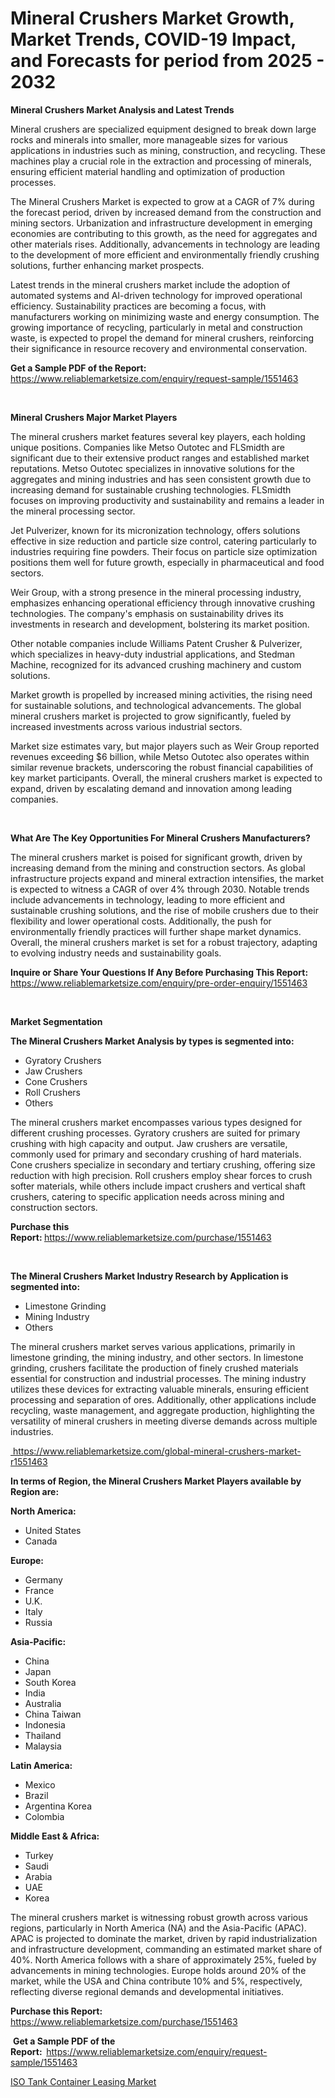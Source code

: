 <p><h1>Mineral Crushers Market Growth, Market Trends, COVID-19 Impact, and Forecasts for period from 2025 - 2032</h1></p><p><strong>Mineral Crushers Market Analysis and Latest Trends</strong></p>
<p><p>Mineral crushers are specialized equipment designed to break down large rocks and minerals into smaller, more manageable sizes for various applications in industries such as mining, construction, and recycling. These machines play a crucial role in the extraction and processing of minerals, ensuring efficient material handling and optimization of production processes.</p><p>The Mineral Crushers Market is expected to grow at a CAGR of 7% during the forecast period, driven by increased demand from the construction and mining sectors. Urbanization and infrastructure development in emerging economies are contributing to this growth, as the need for aggregates and other materials rises. Additionally, advancements in technology are leading to the development of more efficient and environmentally friendly crushing solutions, further enhancing market prospects.</p><p>Latest trends in the mineral crushers market include the adoption of automated systems and AI-driven technology for improved operational efficiency. Sustainability practices are becoming a focus, with manufacturers working on minimizing waste and energy consumption. The growing importance of recycling, particularly in metal and construction waste, is expected to propel the demand for mineral crushers, reinforcing their significance in resource recovery and environmental conservation.</p></p>
<p><strong>Get a Sample PDF of the Report:&nbsp;</strong> <a href="https://www.reliablemarketsize.com/enquiry/request-sample/1551463?utm_campaign=2319&utm_medium=2&utm_source=Github&utm_content=ia&utm_term=16022025&utm_id=mineral-crushers">https://www.reliablemarketsize.com/enquiry/request-sample/1551463</a></p>
<p>&nbsp;</p>
<p><strong>Mineral Crushers Major Market Players</strong></p>
<p><p>The mineral crushers market features several key players, each holding unique positions. Companies like Metso Outotec and FLSmidth are significant due to their extensive product ranges and established market reputations. Metso Outotec specializes in innovative solutions for the aggregates and mining industries and has seen consistent growth due to increasing demand for sustainable crushing technologies. FLSmidth focuses on improving productivity and sustainability and remains a leader in the mineral processing sector.</p><p>Jet Pulverizer, known for its micronization technology, offers solutions effective in size reduction and particle size control, catering particularly to industries requiring fine powders. Their focus on particle size optimization positions them well for future growth, especially in pharmaceutical and food sectors.</p><p>Weir Group, with a strong presence in the mineral processing industry, emphasizes enhancing operational efficiency through innovative crushing technologies. The company's emphasis on sustainability drives its investments in research and development, bolstering its market position.</p><p>Other notable companies include Williams Patent Crusher & Pulverizer, which specializes in heavy-duty industrial applications, and Stedman Machine, recognized for its advanced crushing machinery and custom solutions. </p><p>Market growth is propelled by increased mining activities, the rising need for sustainable solutions, and technological advancements. The global mineral crushers market is projected to grow significantly, fueled by increased investments across various industrial sectors.</p><p>Market size estimates vary, but major players such as Weir Group reported revenues exceeding $6 billion, while Metso Outotec also operates within similar revenue brackets, underscoring the robust financial capabilities of key market participants. Overall, the mineral crushers market is expected to expand, driven by escalating demand and innovation among leading companies.</p></p>
<p>&nbsp;</p>
<p><strong>What Are The Key Opportunities For Mineral Crushers Manufacturers?</strong></p>
<p><p>The mineral crushers market is poised for significant growth, driven by increasing demand from the mining and construction sectors. As global infrastructure projects expand and mineral extraction intensifies, the market is expected to witness a CAGR of over 4% through 2030. Notable trends include advancements in technology, leading to more efficient and sustainable crushing solutions, and the rise of mobile crushers due to their flexibility and lower operational costs. Additionally, the push for environmentally friendly practices will further shape market dynamics. Overall, the mineral crushers market is set for a robust trajectory, adapting to evolving industry needs and sustainability goals.</p></p>
<p><strong>Inquire or Share Your Questions If Any Before Purchasing This Report:</strong> <a href="https://www.reliablemarketsize.com/enquiry/pre-order-enquiry/1551463?utm_campaign=2319&utm_medium=2&utm_source=Github&utm_content=ia&utm_term=16022025&utm_id=mineral-crushers">https://www.reliablemarketsize.com/enquiry/pre-order-enquiry/1551463</a></p>
<p>&nbsp;</p>
<p><strong>Market Segmentation</strong></p>
<p><strong>The Mineral Crushers Market Analysis by types is segmented into:</strong></p>
<p><ul><li>Gyratory Crushers</li><li>Jaw Crushers</li><li>Cone Crushers</li><li>Roll Crushers</li><li>Others</li></ul></p>
<p><p>The mineral crushers market encompasses various types designed for different crushing processes. Gyratory crushers are suited for primary crushing with high capacity and output. Jaw crushers are versatile, commonly used for primary and secondary crushing of hard materials. Cone crushers specialize in secondary and tertiary crushing, offering size reduction with high precision. Roll crushers employ shear forces to crush softer materials, while others include impact crushers and vertical shaft crushers, catering to specific application needs across mining and construction sectors.</p></p>
<p><strong>Purchase this Report:&nbsp;</strong><a href="https://www.reliablemarketsize.com/purchase/1551463?utm_campaign=2319&utm_medium=2&utm_source=Github&utm_content=ia&utm_term=16022025&utm_id=mineral-crushers">https://www.reliablemarketsize.com/purchase/1551463</a></p>
<p>&nbsp;</p>
<p><strong>The Mineral Crushers Market Industry Research by Application is segmented into:</strong></p>
<p><ul><li>Limestone Grinding</li><li>Mining Industry</li><li>Others</li></ul></p>
<p><p>The mineral crushers market serves various applications, primarily in limestone grinding, the mining industry, and other sectors. In limestone grinding, crushers facilitate the production of finely crushed materials essential for construction and industrial processes. The mining industry utilizes these devices for extracting valuable minerals, ensuring efficient processing and separation of ores. Additionally, other applications include recycling, waste management, and aggregate production, highlighting the versatility of mineral crushers in meeting diverse demands across multiple industries.</p></p>
<p><a href="https://www.reliablemarketsize.com/global-mineral-crushers-market-r1551463?utm_campaign=2319&utm_medium=2&utm_source=Github&utm_content=ia&utm_term=16022025&utm_id=mineral-crushers">&nbsp;https://www.reliablemarketsize.com/global-mineral-crushers-market-r1551463</a></p>
<p><strong>In terms of Region, the Mineral Crushers Market Players available by Region are:</strong></p>
<p>
    <p> <strong> North America: </strong>
        <ul>
            <li>United States</li>
            <li>Canada</li>
        </ul>
        </p> 
    <p> <strong> Europe: </strong>
        <ul>
            <li>Germany</li>
            <li>France</li>
            <li>U.K.</li>
            <li>Italy</li>
            <li>Russia</li>
        </ul>
        </p> 
    <p> <strong> Asia-Pacific: </strong>
        <ul>
            <li>China</li>
            <li>Japan</li>
            <li>South Korea</li>
            <li>India</li>
            <li>Australia</li>
            <li>China Taiwan</li>
            <li>Indonesia</li>
            <li>Thailand</li>
            <li>Malaysia</li>
        </ul>
        </p> 
    <p> <strong> Latin America: </strong>
        <ul>
            <li>Mexico</li>
            <li>Brazil</li>
            <li>Argentina Korea</li>
            <li>Colombia</li>
        </ul>
        </p> 
    <p> <strong> Middle East & Africa: </strong>
        <ul>
            <li>Turkey</li>
            <li>Saudi</li>
            <li>Arabia</li>
            <li>UAE</li>
            <li>Korea</li>
        </ul>
    </p>
    </p>
<p><p>The mineral crushers market is witnessing robust growth across various regions, particularly in North America (NA) and the Asia-Pacific (APAC). APAC is projected to dominate the market, driven by rapid industrialization and infrastructure development, commanding an estimated market share of 40%. North America follows with a share of approximately 25%, fueled by advancements in mining technologies. Europe holds around 20% of the market, while the USA and China contribute 10% and 5%, respectively, reflecting diverse regional demands and developmental initiatives.</p></p>
<p><strong>Purchase this Report: </strong><a href="https://www.reliablemarketsize.com/purchase/1551463?utm_campaign=2319&utm_medium=2&utm_source=Github&utm_content=ia&utm_term=16022025&utm_id=mineral-crushers">https://www.reliablemarketsize.com/purchase/1551463</a></p>
<p>&nbsp;<strong>Get a Sample PDF of the Report:&nbsp;&nbsp;</strong><a href="https://www.reliablemarketsize.com/enquiry/request-sample/1551463?utm_campaign=2319&utm_medium=2&utm_source=Github&utm_content=ia&utm_term=16022025&utm_id=mineral-crushers">https://www.reliablemarketsize.com/enquiry/request-sample/1551463</a></p>
<p><strong></strong></p>
<p><p><a href="https://github.com/oslieselotte2192/Market-Research-Report-List-1/blob/main/iso-tank-container-leasing-market.md?utm_campaign=2319&utm_medium=2&utm_source=Github&utm_content=ia&utm_term=16022025&utm_id=mineral-crushers">ISO Tank Container Leasing Market</a></p></p>